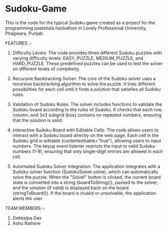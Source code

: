 # Sudoku-Game
This is the code for the typical Sudoku game created as a project for the programming paatshala hackathon in Lovely Professional University, Phagwara, Punjab.


FEATURES :-
1. Difficulty Levels: The code provides three different Sudoku puzzles with varying difficulty levels: EASY_PUZZLE, MEDIUM_PUZZLE, and HARD_PUZZLE. These predefined puzzles can be used to test the solver on different levels of complexity.

2. Recursive Backtracking Solver: The core of the Sudoku solver uses a recursive backtracking algorithm to solve the puzzle. It tries different possibilities for each cell until it finds a solution that satisfies all Sudoku rules.

3. Validation of Sudoku Rules: The solver includes functions to validate the Sudoku board according to the rules of Sudoku. It checks that each row, column, and 3x3 subgrid (box) contains no repeated numbers, ensuring that the solution is valid.

4. Interactive Sudoku Board with Editable Cells: The code allows users to interact with a Sudoku board directly on the web page. Each cell in the Sudoku grid is editable (contenteditable="true"), allowing users to input numbers. The keyup event listener restricts the input to valid Sudoku numbers (1-9), ensuring that only single-digit entries are allowed in each cell.

5. Automated Sudoku Solver Integration: The application integrates with a Sudoku solver function (SudokuSolver.solve), which can automatically solve the puzzle. When the "Solve!" button is clicked, the current board state is converted into a string (boardToString()), passed to the solver, and the solution (if valid) is displayed back on the board (stringToBoard()). If the board is invalid or unsolvable, the application alerts the user.


TEAM MEMBERS :- 
1. Debkalpa Das
2. Ashu Rathore 

